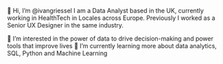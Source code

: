 👋 Hi, I’m @ivangriessel
I am a Data Analyst based in the UK, currently working in HealthTech in Locales across Europe. Previously I worked as a Senior UX Designer in the same industry.

👀 I’m interested in the power of data to drive decision-making and power tools that improve lives
🌱 I’m currently learning more about data analytics, SQL, Python and Machine Learning


<!---
ivangriessel/ivangriessel is a ✨ special ✨ repository because its `README.md` (this file) appears on your GitHub profile.
You can click the Preview link to take a look at your changes.
--->
